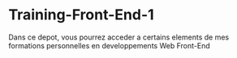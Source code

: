 # Training-Front-End-1
Dans ce depot, vous pourrez acceder a certains elements de mes formations personnelles en developpements Web Front-End
